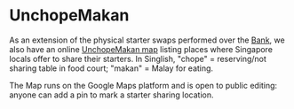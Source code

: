 # UnchopeMakan

As an extension of the physical starter swaps performed over the [Bank](http://github.com/foodguthub/Bank), we also have an online [UnchopeMakan map](http://www.google.com/maps/d/u/0/edit?mid=zCoDc3SSi24I.korG11Dfhm4A) listing places where Singapore locals offer to share their starters. In Singlish, "chope" = reserving/not sharing table in food court; "makan" = Malay for eating.

The Map runs on the Google Maps platform and is open to public editing: anyone can add a pin to mark a starter sharing location. 

